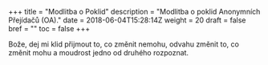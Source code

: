 +++
title = "Modlitba o Poklid"
description = "Modlitba o poklid Anonymních Přejídačů (OA)."
date = 2018-06-04T15:28:14Z
weight = 20
draft = false
bref = ""
toc = false
+++

<p>
Bože, dej mi klid přijmout to, co změnit nemohu, odvahu změnit to, co změnit mohu a moudrost jedno od druhého rozpoznat.
</p>
